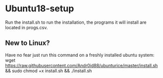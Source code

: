 # Ubuntu18-setup

Run the install.sh to run the installation, the programs it will install are located in progs.csv.

## New to Linux?
Have no fear just run this command on a freshly installed ubuntu system:
wget https://raw.githubusercontent.com/Andr0id88/ubunturice/master/install.sh && sudo chmod +x install.sh && ./install.sh
